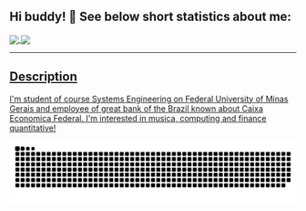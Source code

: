 ## Hi buddy! 👋 See below short statistics about me: 
<div>
  <a href="https://github.com/HelbertAguiar">
  <img height="180em"   align="center" src="https://github-readme-stats.vercel.app/api?username=HelbertAguiar&show_icons=true&theme=react&include_all_commits=true&count_private=true"/>
  <img height="180em"  align="center" src="https://github-readme-stats.vercel.app/api/top-langs/?username=HelbertAguiar&layout=compact&langs_count=7&theme=react" />
</div>
<hr>
  
## Description
  
I'm student of course Systems Engineering on Federal University of Minas Gerais and employee of great bank of the Brazil known about Caixa Economica Federal.
I'm interested in musica, computing and finance quantitative! 
 
![Snake animation](https://github.com/ellen2121/ellen2121/blob/output/github-contribution-grid-snake.svg)
